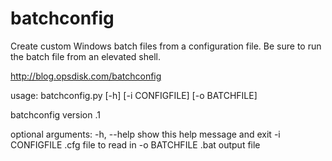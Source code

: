 # batchconfig
Create custom Windows batch files from a configuration file. Be sure to run the batch file from an elevated shell.

http://blog.opsdisk.com/batchconfig

usage: batchconfig.py [-h] [-i CONFIGFILE] [-o BATCHFILE]

batchconfig version .1

optional arguments:
  -h, --help     show this help message and exit
  -i CONFIGFILE  .cfg file to read in
  -o BATCHFILE   .bat output file
  
  